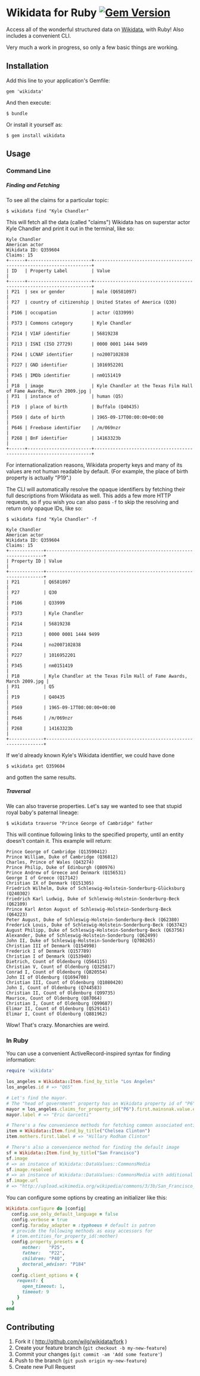 # Wikidata for Ruby [![Gem Version](https://badge.fury.io/rb/wikidata.png)](http://badge.fury.io/rb/wikidata)

Access all of the wonderful structured data on [Wikidata](http://www.wikidata.org), with Ruby! Also includes a convenient CLI.

Very much a work in progress, so only a few basic things are working.

## Installation

Add this line to your application's Gemfile:

    gem 'wikidata'

And then execute:

    $ bundle

Or install it yourself as:

    $ gem install wikidata

## Usage

### Command Line

##### Finding and Fetching

To see all the claims for a particular topic:

    $ wikidata find "Kyle Chandler"

This will fetch all the data (called "claims") Wikidata has on superstar actor Kyle Chandler and print it out in the terminal, like so:

    Kyle Chandler
    American actor
    Wikidata ID: Q359604
    Claims: 15
    +------+------------------------+---------------------------------------------------------------------+
    | ID   | Property Label         | Value                                                               |
    +------+------------------------+---------------------------------------------------------------------+
    | P21  | sex or gender          | male (Q6581097)                                                     |
    | P27  | country of citizenship | United States of America (Q30)                                      |
    | P106 | occupation             | actor (Q33999)                                                      |
    | P373 | Commons category       | Kyle Chandler                                                       |
    | P214 | VIAF identifier        | 56819238                                                            |
    | P213 | ISNI (ISO 27729)       | 0000 0001 1444 9499                                                 |
    | P244 | LCNAF identifier       | no2007102838                                                        |
    | P227 | GND identifier         | 1016952201                                                          |
    | P345 | IMDb identifier        | nm0151419                                                           |
    | P18  | image                  | Kyle Chandler at the Texas Film Hall of Fame Awards, March 2009.jpg |
    | P31  | instance of            | human (Q5)                                                          |
    | P19  | place of birth         | Buffalo (Q40435)                                                    |
    | P569 | date of birth          | 1965-09-17T00:00:00+00:00                                           |
    | P646 | Freebase identifier    | /m/069nzr                                                           |
    | P268 | BnF identifier         | 14163323b                                                           |
    +------+------------------------+---------------------------------------------------------------------+

For internationalization reasons, Wikidata property keys and many of its values are not human readable by default. (For example, the place of birth property is actually "P19".)

The CLI will automatically resolve the opaque identifiers by fetching their full descriptions from Wikidata as well. This adds a few more HTTP requests, so if you wish you can also pass `-f` to skip the resolving and return only opaque IDs, like so:

    $ wikidata find "Kyle Chandler" -f

    Kyle Chandler
    American actor
    Wikidata ID: Q359604
    Claims: 15
    +-------------+---------------------------------------------------------------------+
    | Property ID | Value                                                               |
    +-------------+---------------------------------------------------------------------+
    | P21         | Q6581097                                                            |
    | P27         | Q30                                                                 |
    | P106        | Q33999                                                              |
    | P373        | Kyle Chandler                                                       |
    | P214        | 56819238                                                            |
    | P213        | 0000 0001 1444 9499                                                 |
    | P244        | no2007102838                                                        |
    | P227        | 1016952201                                                          |
    | P345        | nm0151419                                                           |
    | P18         | Kyle Chandler at the Texas Film Hall of Fame Awards, March 2009.jpg |
    | P31         | Q5                                                                  |
    | P19         | Q40435                                                              |
    | P569        | 1965-09-17T00:00:00+00:00                                           |
    | P646        | /m/069nzr                                                           |
    | P268        | 14163323b                                                           |
    +-------------+---------------------------------------------------------------------+

If we'd already known Kyle's Wikidata identifier, we could have done

    $ wikidata get Q359604

and gotten the same results.

##### Traversal

We can also traverse properties. Let's say we wanted to see that stupid royal baby's paternal lineage:

    $ wikidata traverse "Prince George of Cambridge" father

This will continue following links to the specified property, until an entity doesn't contain it. This example will return:

    Prince George of Cambridge (Q13590412)
    Prince William, Duke of Cambridge (Q36812)
    Charles, Prince of Wales (Q43274)
    Prince Philip, Duke of Edinburgh (Q80976)
    Prince Andrew of Greece and Denmark (Q156531)
    George I of Greece (Q17142)
    Christian IX of Denmark (Q151305)
    Friedrich Wilhelm, Duke of Schleswig-Holstein-Sonderburg-Glücksburg (Q240302)
    Friedrich Karl Ludwig, Duke of Schleswig-Holstein-Sonderburg-Beck (Q62109)
    Prince Karl Anton August of Schleswig-Holstein-Sonderburg-Beck (Q64223)
    Peter August, Duke of Schleswig-Holstein-Sonderburg-Beck (Q62380)
    Frederick Louis, Duke of Schleswig-Holstein-Sonderburg-Beck (Q63742)
    August Philipp, Duke of Schleswig-Holstein-Sonderburg-Beck (Q63756)
    Alexander, Duke of Schleswig-Holstein-Sonderburg (Q62499)
    John II, Duke of Schleswig-Holstein-Sonderburg (Q708265)
    Christian III of Denmark (Q154998)
    Frederick I of Denmark (Q157789)
    Christian I of Denmark (Q153940)
    Dietrich, Count of Oldenburg (Q564115)
    Christian V, Count of Oldenburg (Q325817)
    Conrad I, Count of Oldenburg (Q820554)
    John II of Oldenburg (Q1694708)
    Christian III, Count of Oldenburg (Q1080420)
    John I, Count of Oldenburg (Q744583)
    Christian II, Count of Oldenburg (Q99735)
    Maurice, Count of Oldenburg (Q87064)
    Christian I, Count of Oldenburg (Q99687)
    Elimar II, Count of Oldenburg (Q529141)
    Elimar I, Count of Oldenburg (Q881962)

Wow! That's crazy. Monarchies are weird.

### In Ruby

You can use a convenient ActiveRecord-inspired syntax for finding information:

```ruby
require 'wikidata'

los_angeles = Wikidata::Item.find_by_title "Los Angeles"
los_angeles.id # => "Q65"

# Let's find the mayor.
# The "head of government" property has an Wikidata property id of "P6".
mayor = los_angeles.claims_for_property_id("P6").first.mainsnak.value.entity
mayor.label # => "Eric Garcetti"

# There's a few convenience methods for fetching common associated entities
item = Wikidata::Item.find_by_title("Chelsea Clinton")
item.mothers.first.label # => "Hillary Rodham Clinton"

# There's also a convenience method for finding the default image
sf = Wikidata::Item.find_by_title("San Francisco")
sf.image
# => an instance of Wikidata::DataValues::CommonsMedia
sf.image.resolved
# => an instance of Wikidata::DataValues::CommonsMedia with additional data fetched
sf.image.url
# => "http://upload.wikimedia.org/wikipedia/commons/3/3b/San_Francisco_%28Evening%29.jpg"
```

You can configure some options by creating an initializer like this:

```ruby
Wikidata.configure do |config|
  config.use_only_default_language = false
  config.verbose = true
  config.faraday_adapter = :typhoeus # default is patron
  # provide the following methods as easy accessors for
  # item.entities_for_property_id(:mother)
  config.property_presets = {
      mother:   "P25",
      father:   "P22",
      children: "P40",
      doctoral_advisor: "P184"
    }  
  config.client_options = {
    request: {
      open_timeout: 1,
      timeout: 9
    }
  }
end
```

## Contributing

1. Fork it ( http://github.com/wilg/wikidata/fork )
2. Create your feature branch (`git checkout -b my-new-feature`)
3. Commit your changes (`git commit -am 'Add some feature'`)
4. Push to the branch (`git push origin my-new-feature`)
5. Create new Pull Request
